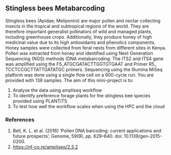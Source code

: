 ## Stingless bees Metabarcoding

Stingless bees (Apidae; Meliponini) are major pollen and nectar collecting insects in the tropical and subtropical regions of the world. They are therefore important generalist pollinators of wild and managed plants, including greenhouse crops. Additionally, they produce honey of high medicinal value due to its high antioxidants and phenolics components. 
Honey samples were collected from feral nests from different sites in Kenya. Pollen was extracted from honey and identified using Next Generation Sequencing (NGS) methods (DNA metabarcoding. The ITS2 and ITS4 gene was amplified  using the F5_ATGCGATACTTGGTGTGAAT and Primer R5_ TCCTCCGCTTATTGATATGC primers. Sequencing using the Illumina MiSeq platform was done using a single flow cell on a 600-cycle run. You are provided with 138 samples. The aim of this mini-project is to:
1. Analyse the data using ampliseq workflow
2. To identify preference forage plants for the stingless bee species provided using PLANTiTS
3. To test how well the workflow scales when using the HPC and the cloud

### References
1. Bell, K. L. et al. (2016) ‘Pollen DNA barcoding: current applications and future prospects’, Genome, 59(9), pp. 629–640. doi: 10.1139/gen-2015-0200.
2. https://nf-co.re/ampliseq/2.3.2
